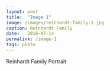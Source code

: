 ```yaml
---
layout: post
title:  "Image 1"
image: /images/reinhardt-family-1.jpg 
caption: Reinhardt Family
date:   2016-07-14
permalink: /image-1
tags: photo
---
```


Reinhardt Family Portrait
